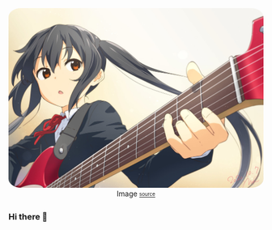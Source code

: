 <p align="center">
  <img src="/bg.jpg" alt="Azusa" style="border-radius:5%" />
  Image <a href="https://www.pixiv.net/en/artworks/84864421" target="_blank"><sub><sup>source</sup></sub></a>
</p>

### Hi there 👋

<!--
**youudan/youudan** is a ✨ _special_ ✨ repository because its `README.md` (this file) appears on your GitHub profile.

Here are some ideas to get you started:

- 🔭 I’m currently working on ...
- 🌱 I’m currently learning ...
- 👯 I’m looking to collaborate on ...
- 🤔 I’m looking for help with ...
- 💬 Ask me about ...
- 📫 How to reach me: ...
- 😄 Pronouns: ...
- ⚡ Fun fact: ...
-->
